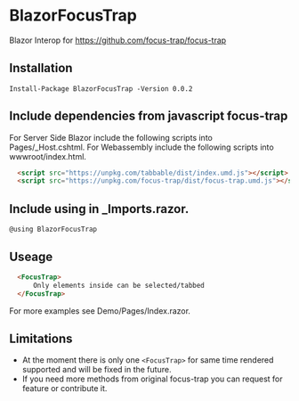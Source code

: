 # BlazorFocusTrap

Blazor Interop for https://github.com/focus-trap/focus-trap

## Installation

```
Install-Package BlazorFocusTrap -Version 0.0.2
```

## Include dependencies from javascript focus-trap

For Server Side Blazor include the following scripts into Pages/_Host.cshtml.
For Webassembly include the following scripts into wwwroot/index.html.
```html
  <script src="https://unpkg.com/tabbable/dist/index.umd.js"></script>
  <script src="https://unpkg.com/focus-trap/dist/focus-trap.umd.js"></script>
```

## Include using in _Imports.razor.
```
@using BlazorFocusTrap
```

## Useage
```html
  <FocusTrap>
      Only elements inside can be selected/tabbed
  </FocusTrap>
```
For more examples see Demo/Pages/Index.razor.

## Limitations
- At the moment there is only one `<FocusTrap>` for same time rendered supported and will be fixed in the future.
- If you need more methods from original focus-trap you can request for feature or contribute it.
